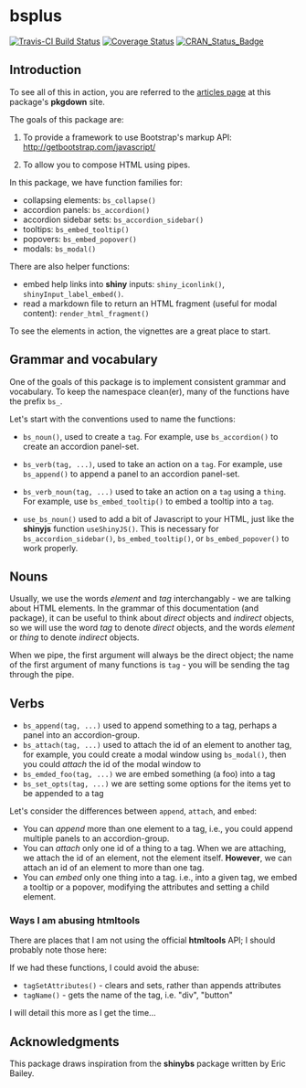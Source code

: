 # bsplus
[![Travis-CI Build Status](https://travis-ci.org/ijlyttle/bsplus.svg?branch=master)](https://travis-ci.org/ijlyttle/bsplus)
[![Coverage Status](https://img.shields.io/codecov/c/github/ijlyttle/bsplus/master.svg)](https://codecov.io/github/ijlyttle/bsplus?branch=master)
[![CRAN_Status_Badge](http://www.r-pkg.org/badges/version/bsplus)](https://cran.r-project.org/package=plus)

## Introduction

To see all of this in action, you are referred to the [articles page](http://ijlyttle.github.io/bsplus/articles/index.html) at this package's **pkgdown** site. 

The goals of this package are:

1. To provide a framework to use Bootstrap's markup API: http://getbootstrap.com/javascript/

2. To allow you to compose HTML using pipes.

In this package, we have function families for:

- collapsing elements: `bs_collapse()`
- accordion panels: `bs_accordion()`
- accordion sidebar sets: `bs_accordion_sidebar()`
- tooltips: `bs_embed_tooltip()`
- popovers: `bs_embed_popover()`
- modals: `bs_modal()`

There are also helper functions:

- embed help links into **shiny** inputs: `shiny_iconlink()`, `shinyInput_label_embed()`.
- read a markdown file to return an HTML fragment (useful for modal content): `render_html_fragment()`

To see the elements in action, the vignettes are a great place to start.

## Grammar and vocabulary

One of the goals of this package is to implement consistent grammar and vocabulary. To keep the namespace clean(er), many of the functions have the prefix `bs_`.

Let's start with the conventions used to name the functions:

- `bs_noun()`, used to create a `tag`. For example, use `bs_accordion()` to create an accordion panel-set.

- `bs_verb(tag, ...)`, used to take an action on a `tag`. For example, use `bs_append()` to append a panel to an accordion panel-set.

- `bs_verb_noun(tag, ...)` used to take an action on a `tag` using a `thing`. For example, use `bs_embed_tooltip()` to embed a tooltip into a `tag`.

- `use_bs_noun()` used to add a bit of Javascript to your HTML, just like the **shinyjs** function `useShinyJS()`. This is necessary for `bs_accordion_sidebar()`, `bs_embed_tooltip()`, or `bs_embed_popover()` to work properly.

## Nouns

Usually, we use the words *element* and *tag* interchangably - we are talking about HTML elements. In the grammar of this documentation (and package), it can be useful to think about *direct* objects and *indirect* objects, so we will use the word *tag* to denote *direct* objects, and the words *element* or *thing*  to denote *indirect* objects.

When we pipe, the first argument will always be the direct object; the name of the first argument of many functions is `tag` - you will be sending the tag through the pipe.

## Verbs

- `bs_append(tag, ...)` used to append something to a tag, perhaps a panel into an accordion-group.
- `bs_attach(tag, ...)` used to attach the id of an element to another tag, for example, you could create a modal window using `bs_modal()`, then you could *attach* the id of the modal window to 
- `bs_emded_foo(tag, ...)` we are embed something (a foo) into a tag
- `bs_set_opts(tag, ...)` we are setting some options for the items yet to be appended to a tag

Let's consider the differences between `append`, `attach`, and `embed`:

- You can *append* more than one element to a tag, i.e., you could append multiple panels to an accordion-group.
- You can *attach* only one id of a thing to a tag. When we are attaching, we attach the id of an element, not the element itself. **However**, we can attach an id of an element to more than one tag.
- You can *embed* only one thing into a tag. i.e., into a given tag, we embed a tooltip or a popover, modifying the attributes and setting a child element.

### Ways I am abusing **htmltools**

There are places that I am not using the official **htmltools** API; I should probably note those here:

If we had these functions, I could avoid the abuse:

- `tagSetAttributes()` - clears and sets, rather than appends attributes
- `tagName()` - gets the name of the tag, i.e. "div", "button"

I will detail this more as I get the time...

## Acknowledgments

This package draws inspiration from the **shinybs** package written by Eric Bailey.
